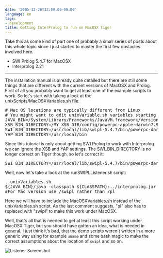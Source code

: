 ```yaml
---
date: '2005-12-20T12:00:00-00:00'
language: en
tags:
- development
title: Getting InterProlog to run on MacOSX Tiger
---
```



Take this as some kind of part one of probably a small series of posts about this whole topic since I just started to master the first few obstacles involved here. 

* SWI Prolog 5.4.7 for MacOSX
* Interprolog 2.21



-------------------------------



The installation manual is already quite detailed but there are still some things that are different with the current versions of MacOSX and Prolog. First of all you probably want to get at least one of the example scripts to work. So let's start with taking a look at the unixScripts/MacOSXVariables.sh file:

<pre class="code">
# Mac OS locations are typically different from Linux
# You might want to edit unixVariable.sh variables starting from these:
JAVA_BIN=/System/Library/Frameworks/JavaVM.framework/Versions/1.4.2/Home/bin
XSB_BIN_DIRECTORY=/MY_XSB_DIR/config/powerpc-apple-darwin7.9.0/bin
SWI_BIN_DIRECTORY=/usr/local/lib/swipl-5.4.7/bin/powerpc-darwin6.6
YAP_BIN_DIRECTORY=/usr/local/bin
</pre>

Since this tutorial is only about getting SWI Prolog to work with Interprolog we can ignore the XSB and YAP settings. The SWI_BIN_DIRECTORY is no longer correct on Tiger though, so let's correct it:

<pre class="code">
SWI_BIN_DIRECTORY=/usr/local/lib/swipl-5.4.7/bin/powerpc-darwin7.8.0
</pre>

Well, now let's take a look at the runSWIPLListener.sh script:
<pre class="code">
. unixVariables.sh
${JAVA_BIN}/java -classpath ${CLASSPATH}:../interprolog.jar com.declarativa.interprolog.gui.SWISubprocessEngineWindow $1 ${SWI_BIN_DIRECTORY}/pl
#For Mac version use /swipl rather than /pl
</pre>

Here we will have to include the MacOSXVariables.sh instead of the unixVariables.sh script. As the last comment suggests, "pl" also has to replaced with "swipl" to make this work under MacOSX.

Well, that's all that is needed to get at least this script working under MacOSX Tiger, but you should have gotten an idea, what is needed in general. I just think it's bad, that the demo scripts weren't written in a more generic way using for example `uname` and some bash magic to make the correct assumptions about the location of `swipl` and so on.

<div class="figure">
<img src="http://www.zerokspot.com/uploads/runswipllistener.png" alt="Listener Screenshot"/>
</div>